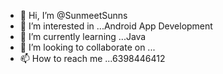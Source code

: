 - 👋 Hi, I’m @SunmeetSunns
- 👀 I’m interested in ...Android App Development
- 🌱 I’m currently learning ...Java
- 💞️ I’m looking to collaborate on ...
- 📫 How to reach me ...6398446412

<!---
SunmeetSunns/SunmeetSunns is a ✨ special ✨ repository because its `README.md` (this file) appears on your GitHub profile.
You can click the Preview link to take a look at your changes.
--->
